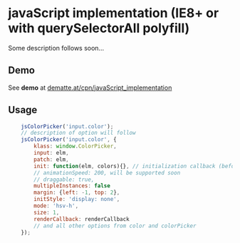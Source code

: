 
# javaScript implementation (IE8+ or with querySelectorAll polyfill)

Some description follows soon...

## Demo
See **demo** at [dematte.at/cpn/javaScript_implementation](http://dematte.at/cpn/javaScript_implementation)

## Usage

```javascript
    jsColorPicker('input.color');
    // description of option will follow
    jsColorPicker('input.color', {
        klass: window.ColorPicker,
        input: elm,
        patch: elm,
        init: function(elm, colors){}, // initialization callback (before colorPicker gets initialized though)
        // animationSpeed: 200, will be supported soon
        // draggable: true,
        multipleInstances: false
        margin: {left: -1, top: 2},
        initStyle: 'display: none',
        mode: 'hsv-h',
        size: 1,
        renderCallback: renderCallback
        // and all other options from color and colorPicker
    });
```
